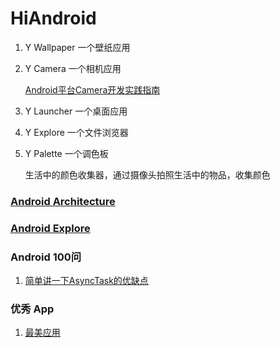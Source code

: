 # HiAndroid

1. Y Wallpaper 一个壁纸应用 
2. Y Camera 一个相机应用

    [Android平台Camera开发实践指南](https://juejin.im/post/5a33a5106fb9a04525782db5)
    
3. Y Launcher 一个桌面应用
4. Y Explore 一个文件浏览器
5. Y Palette 一个调色板 

    生活中的颜色收集器，通过摄像头拍照生活中的物品，收集颜色

### [Android Architecture](./android/Architecture/README.md)

### [Android Explore](./android/README.md)    

### Android 100问

1. [简单讲一下AsyncTask的优缺点](./QA/asynctask.md)


### 优秀 App

1. [最美应用](http://zuimeia.com/?platform=2)

